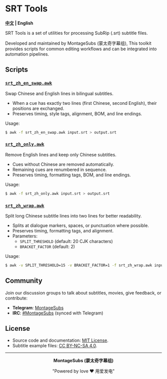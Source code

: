 # SRT Tools

**[中文](./README.md) | English**

SRT Tools is a set of utilities for processing SubRip (.srt) subtitle files.

Developed and maintained by MontageSubs (蒙太奇字幕组), This toolkit provides scripts for common editing workflows and can be integrated into automation pipelines.


## Scripts

### [`srt_zh_en_swap.awk`](scripts/awk/srt_zh_en_swap.awk)
Swap Chinese and English lines in bilingual subtitles.
- When a cue has exactly two lines (first Chinese, second English), their positions are exchanged.
- Preserves timing, style tags, alignment, BOM, and line endings.

Usage:
````bash
$ awk -f srt_zh_en_swap.awk input.srt > output.srt
````

### [`srt_zh_only.awk`](scripts/awk/srt_zh_only.awk)
Remove English lines and keep only Chinese subtitles.
- Cues without Chinese are removed automatically.
- Remaining cues are renumbered in sequence.
- Preserves timing, formatting tags, BOM, and line endings.

Usage:
````bash
$ awk -f srt_zh_only.awk input.srt > output.srt
````

### [`srt_zh_wrap.awk`](scripts/awk/srt_zh_wrap.awk)
Split long Chinese subtitle lines into two lines for better readability.
- Splits at dialogue markers, spaces, or punctuation where possible.
- Preserves timing, formatting tags, and alignment.
- Parameters:
  - `SPLIT_THRESHOLD` (default: 20 CJK characters)
  - `BRACKET_FACTOR` (default: 2)

Usage:
````bash
$ awk -v SPLIT_THRESHOLD=15 -v BRACKET_FACTOR=1 -f srt_zh_wrap.awk input.srt > output.srt
````

## Community
Join our discussion groups to talk about subtitles, movies, give feedback, or contribute:
- **Telegram**: [MontageSubs](https://t.me/+HCWwtDjbTBNlM2M5)
- **IRC**: [#MontageSubs](https://web.libera.chat/#MontageSubs) (synced with Telegram)


## License
- Source code and documentation: [MIT License](./LICENSE).
- Subtitle example files: [CC BY-NC-SA 4.0](./examples/LICENSE).


---

<div align="center">

**MontageSubs (蒙太奇字幕组)**

"Powered by love ❤️ 用爱发电"

</div>
